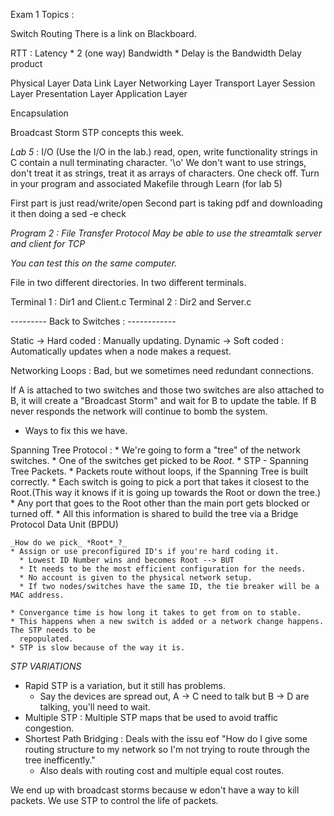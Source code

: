 Exam 1 Topics :

Switch Routing
There is a link on Blackboard.

RTT : Latency * 2 (one way)
Bandwidth * Delay is the Bandwidth Delay product

Physical Layer
Data Link Layer
Networking Layer
Transport Layer
Session Layer
Presentation Layer
Application Layer

Encapsulation


Broadcast Storm
STP concepts this week.

*Lab 5* :
  I/O (Use the I/O in the lab.)
  read, open, write functionality
  strings in C contain a null terminating character. '\o'
  We don't want to use strings, don't treat it as strings, treat it as arrays of characters.
  One check off. Turn in your program and associated Makefile through Learn (for lab 5)

  First part is just read/write/open
  Second part is taking pdf and downloading it then doing a sed -e check

_Program 2 : File Transfer Protocol_
  *May be able to use the streamtalk server and client for TCP*


_*You can test this on the same computer.*_

File in two different directories. In two different terminals.

Terminal 1 : Dir1 and Client.c
Terminal 2 : Dir2 and Server.c

--------- Back to Switches : ------------

Static  -> Hard coded : Manually updating.
Dynamic -> Soft coded : Automatically updates when a node makes a request.

Networking Loops :
  Bad, but we sometimes need redundant connections.

  If A is attached to two switches and those two switches are also attached to B, it will
  create a "Broadcast Storm" and wait for B to update the table. If B never responds the network will
  continue to bomb the system.

  * Ways to fix this we have.

  Spanning Tree Protocol :
    * We're going to form a "tree" of the network switches.
    * One of the switches get picked to be *Root*.
    * STP - Spanning Tree Packets.
    * Packets route without loops, if the Spanning Tree is built correctly.
    * Each switch is going to pick a port that takes it closest to the Root.(This way it knows if
      it is going up towards the Root or down the tree.)
    * Any port that goes to the Root other than the main port gets blocked or turned off.
    * All this information is shared to build the tree via a Bridge Protocol Data Unit (BPDU)


    _How do we pick_ *Root*_?_
    * Assign or use preconfigured ID's if you're hard coding it.
      * Lowest ID Number wins and becomes Root --> BUT
      * It needs to be the most efficient configuration for the needs.
      * No account is given to the physical network setup.
      * If two nodes/switches have the same ID, the tie breaker will be a MAC address.

    * Convergance time is how long it takes to get from on to stable.
    * This happens when a new switch is added or a network change happens. The STP needs to be
      repopulated.
    * STP is slow because of the way it is.

  *STP VARIATIONS*
  * Rapid STP is a variation, but it still has problems.
    * Say the devices are spread out, A -> C need to talk but B -> D are talking, you'll need to
      wait.
  * Multiple STP : Multiple STP maps that be used to avoid traffic congestion.
  * Shortest Path Bridging : Deals with the issu eof "How do I give some routing structure to my network
    so I'm not trying to route through the tree inefficently."
    * Also deals with routing cost and multiple equal cost routes.

We end up with broadcast storms because w edon't have a way to kill packets. We use STP to control the life of packets.

